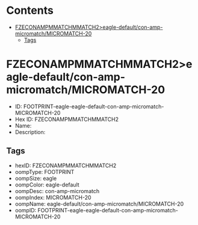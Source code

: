 



Contents
========

* [FZECONAMPMMATCHMMATCH2>eagle-default/con-amp-micromatch/MICROMATCH-20](#fzeconampmmatchmmatch2eagle-defaultcon-amp-micromatchmicromatch-20)
	* [Tags](#tags)

# FZECONAMPMMATCHMMATCH2>eagle-default/con-amp-micromatch/MICROMATCH-20

- ID: FOOTPRINT-eagle-eagle-default-con-amp-micromatch-MICROMATCH-20
- Hex ID: FZECONAMPMMATCHMMATCH2
- Name: 
- Description: 

## Tags

- hexID: FZECONAMPMMATCHMMATCH2
- oompType: FOOTPRINT
- oompSize: eagle
- oompColor: eagle-default
- oompDesc: con-amp-micromatch
- oompIndex: MICROMATCH-20
- oompName: eagle-default/con-amp-micromatch/MICROMATCH-20
- oompID: FOOTPRINT-eagle-eagle-default-con-amp-micromatch-MICROMATCH-20
